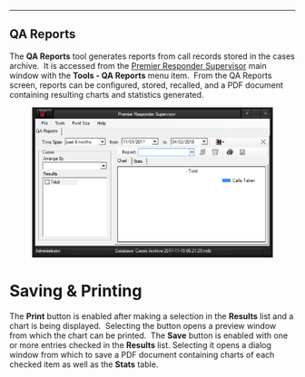   ----------------
  **QA Reports**
  ----------------

The **QA Reports** tool generates reports from call records stored in
the cases archive.  It is accessed from the [Premier Responder
Supervisor](911Adviser%20Supervisor.htm) main window with the **Tools -
QA Reports** menu item.  From the QA Reports screen, reports can be
configured, stored, recalled, and a PDF document containing resulting
charts and statistics generated.

<figure><img src=".gitbook/assets/QA Reports_files/image001.png" alt=""><figcaption></figcaption></figure> 

# Saving & Printing

The **Print** button is enabled after making a selection in the
**Results** list and a chart is being displayed.  Selecting the button
opens a preview window from which the chart can be printed.  The
**Save** button is enabled with one or more entries checked in the
**Results** list. Selecting it opens a dialog window from which to save
a PDF document containing charts of each checked item as well as the
**Stats** table.
